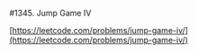 #1345. Jump Game IV

[https://leetcode.com/problems/jump-game-iv/](https://leetcode.com/problems/jump-game-iv/)
